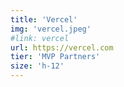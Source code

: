 ```yaml
---
title: 'Vercel'
img: 'vercel.jpeg'
#link: vercel
url: https://vercel.com
tier: 'MVP Partners'
size: 'h-12'
---
```

